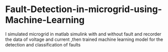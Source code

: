 # Fault-Detection-in-microgrid-using-Machine-Learning
I simulated microgrid in matlab simulink with and without fault and recorder the data of voltage and current ,then trained machine learning model for the detection and classification of faults
